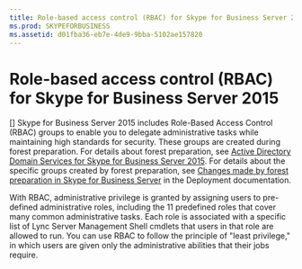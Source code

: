 ```yaml
---
title: Role-based access control (RBAC) for Skype for Business Server 2015
ms.prod: SKYPEFORBUSINESS
ms.assetid: d01fba36-eb7e-4de9-9bba-5102ae157820
---
```



# Role-based access control (RBAC) for Skype for Business Server 2015
[]
Skype for Business Server 2015 includes Role-Based Access Control (RBAC) groups to enable you to delegate administrative tasks while maintaining high standards for security. These groups are created during forest preparation. For details about forest preparation, see  [Active Directory Domain Services for Skype for Business Server 2015](active-directory-domain-services-for-skype-for-business-server-2015.md). For details about the specific groups created by forest preparation, see  [Changes made by forest preparation in Skype for Business Server](changes-made-by-forest-preparation-in-skype-for-business-server.md) in the Deployment documentation.
  
    
    

With RBAC, administrative privilege is granted by assigning users to pre-defined administrative roles, including the 11 predefined roles that cover many common administrative tasks. Each role is associated with a specific list of Lync Server Management Shell cmdlets that users in that role are allowed to run. You can use RBAC to follow the principle of "least privilege," in which users are given only the administrative abilities that their jobs require. 
